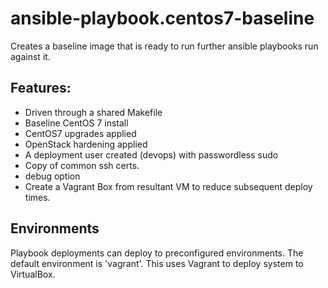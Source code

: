 # ansible-playbook.centos7-baseline
Creates a baseline image that is ready to run further ansible playbooks run against it.

## Features:
* Driven through a shared Makefile
* Baseline CentOS 7 install
* CentOS7 upgrades applied 
* OpenStack hardening applied
* A deployment user created (devops) with passwordless sudo
* Copy of common ssh certs.
* debug option
* Create a Vagrant Box from resultant VM to reduce subsequent deploy times.

## Environments
Playbook deployments can deploy to preconfigured environments.
The default environment is 'vagrant'. This uses Vagrant to deploy system to VirtualBox.
